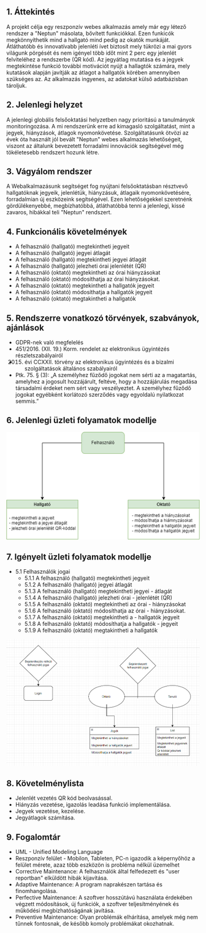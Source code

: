 ## 1. Áttekintés

A projekt célja egy reszponzív webes alkalmazás amely már egy létező rendszer a "Neptun" másolata, bővített funkciókkal. Ezen funkicók megkönnyíthetik mind a hallgató mind pedig az okatók munkáját. Átláthatóbb és innovatívabb jelenléti ívet biztosít mely tükrözi a mai gyors világunk pörgését és nem igényel több időt mint 2 perc egy jelenlét felviteléhez a rendszerbe (QR kód). Az jegyátlag mutatása és a jegyek megtekintése funkció további motivációt nyújt a hallagtók számára, mely kutatások alapján javítják az átlagot a hallgatók körében amennyiben szükséges az. Az alkalmazás ingyenes, az adatokat külső adatbázisban tároljuk.

## 2. Jelenlegi helyzet

A jelenlegi globális felsőoktatási helyzetben nagy prioritású a tanulmányok  monitoringozása. A mi rendszerünk erre ad kimagasló szolgáltatást, mint a jegyek, hiányzások, átlagok nyomonkövetése. Szolgáltatásunk ötvözi az évek óta használt jól bevált "Neptun" webes alkalmazás lehetőségeit, viszont az általunk bevezetett forradalmi innovációk segítségével még tökéletesebb rendszert hozunk létre.

## 3. Vágyálom rendszer 

A Webalkalmazásunk segítséget fog nyújtani felsőoktatásban résztvevő hallgatóknak jegyeik, jelenlétük, hiányzásuk, átlagaik nyomonkövetésére, forradalmian új eszközeink segítségével. Ezen lehetőségekkel szeretnénk gördülékenyebbé, megbízhatóbbá, átláthatóbbá tenni a jelenlegi, kissé zavaros, hibákkal teli "Neptun" rendszert.

## 4. Funkcionális követelmények

* A felhasználó (hallgató) megtekintheti jegyeit
* A felhasználó (hallgató) jegyei átlagát
* A felhasználó (hallgató) megtekintheti jegyei átlagát
* A felhasználó (hallgató) jelezheti órai jelenlétét (QR)
* A felhasználó (oktató) megtekintheti az órai hiányzásokat
* A felhasználó (oktató) módosíthatja az órai hiányzásokat.
* A felhasználó (oktató) megtekintheti a hallgatók jegyeit
* A felhasználó (oktató) módosíthatja a hallgatók jegyeit
* A felhasználó (oktató) megtakintheti a hallgatók 

## 5. Rendszerre vonatkozó törvények, szabványok, ajánlások

* GDPR-nek való megfelelés
* 451/2016. (XII. 19.) Korm. rendelet az elektronikus ügyintézés részletszabályairól
* 2015. évi CCXXII. törvény az elektronikus ügyintézés és a bizalmi szolgáltatások általános szabályairól
* Ptk. 75. § (3): „A személyhez fűződő jogokat nem sérti az a magatartás, amelyhez a jogosult hozzájárult, feltéve, hogy a hozzájárulás megadása társadalmi érdeket nem sért vagy veszélyeztet. A személyhez fűződő jogokat egyébként korlátozó szerződés vagy egyoldalú nyilatkozat semmis.”


## 6. Jelenlegi üzleti folyamatok modellje


![Üzleti folyamatok](../docs/pics/uzlet.png)


## 7. Igényelt üzleti folyamatok modellje

- 5.1 Felhasználók jogai
    - 5.1.1 A felhasználó (hallgató) megtekintheti jegyeit
    - 5.1.2 A felhasználó (hallgató) jegyei átlagát
    - 5.1.3 A felhasználó (hallgató) megtekintheti jegyei - átlagát
    - 5.1.4 A felhasználó (hallgató) jelezheti órai   - jelenlétét (QR)
    - 5.1.5 A felhasználó (oktató) megtekintheti az órai  - hiányzásokat
    - 5.1.6 A felhasználó (oktató) módosíthatja az órai   - hiányzásokat.
    - 5.1.7 A felhasználó (oktató) megtekintheti a    - hallgatók jegyeit
    - 5.1.8 A felhasználó (oktató) módosíthatja a hallgatók   - jegyeit
    - 5.1.9 A felhasználó (oktató) megtakintheti a hallgatók 


![Üzleti folyamatok](../docs/pics/uml.png)


## 8. Követelménylista

* Jelenlét vezetés QR kód beolvasással.
* Hiányzás vezetése, igazolás leadása funkció implementálása.
* Jegyek vezetése, kezelése.
* Jegyátlagok számítása.


## 9. Fogalomtár

* UML - Unified Modeling Language
* Reszponzív felület - Mobilon, Tableten, PC-n igazodik a képernyőhöz a felület mérete, azaz több eszközön is probléma nélkül üzemelhet
* Corrective Maintenance: A felhasználók által felfedezett és "user reportban" elküldött hibák kijavítása.
* Adaptive Maintenance: A program naprakészen tartása és finomhangolása.
* Perfective Maintenance: A szoftver hosszútávú használata érdekében végzett módosítások, új funkciók, a szoftver teljesítményének és   működési megbízhatóságának javítása.
* Preventive Maintenance: Olyan problémák elhárítása, amelyek még nem tűnnek fontosnak, de később komoly problémákat okozhatnak.


